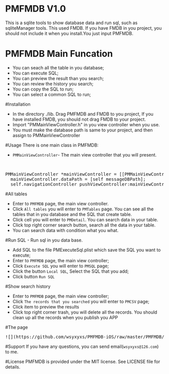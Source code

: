 # PMFMDB V1.0
This is a sqlite tools to show database data and run sql, such as sqliteManager tools.
This used FMDB. If you have FMDB in you project, you should not include it when you install.You just input PMFMDB.

# PMFMDB Main Funcation
- You can seach all the table in you database;
- You can execute SQL;
- You can preview the result than you search;
- You can review the history you search;
- You can copy the SQL to run;
- You can select a common SQL to run;

#Installation
- In the directory ./lib.  Drag PMFMDB and FMDB to you project, If you have installed FMDB, you should not drag FMDB to your project.
- Import "PMMainViewController.h" in you view controller when you use.
- You must make the database path is same to your project, and then assign to PMMainViewController

#Usage
There is one main class in PMFMDB:
* `PMMainViewController`- The main view controller that you will present.<br>
</br>
<pre>PMMainViewController *mainViewController = [[PMMainViewController alloc] init];
  mainViewController.dataPath = [self messageDBPath];
  self.navigationController pushViewController:mainViewController animated:YES];
</pre>

#All tables
* Enter to `PMFMDB` page, the main view controller.
* Click `All tables` you will enter to `PMTables` page. You can see all the tables that in you database and the SQL that create table.
* Click cell you will enter to `PMDetail`. You can search data in your table.
* Click top right corner search button, search all the data in your table.
* You can search data with condition what you what.

#Run SQL - Run sql in you data base.
* Add SQL to the file PMExecuteSql.plist which save the SQL you want to execute;
* Enter to `PMFMDB` page, the main view controller;
* Click `Execute SQL` you will enter to `PMSQL` page;
* Click the button `Local SQL`, Select the SQL that you add;
* Click button `Run SQL`

#Show search history
* Enter to `PMFMDB` page, the main view controller;
* Click `The records that you searched` you will enter to `PMCSV` page;
* Click item to preview the results
* Click top right corner trash, you will delete all the records. You should clean up all the records when you publish you APP

#The page

<pre>![](https://github.com/wsyxyxs/PMFMDB-iOS/raw/master/PMFMDB/PMFMDB/pmfmdb.png)</pre>

#Support
If you have any questions, you can send email(`wsyxyxs@126.com`) to me.

#License
PMFMDB is provided under the MIT license. See LICENSE file for details.
